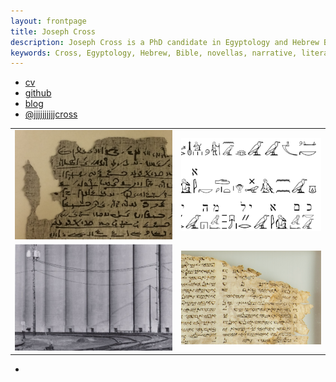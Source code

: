 ```yaml
---
layout: frontpage
title: Joseph Cross
description: Joseph Cross is a PhD candidate in Egyptology and Hebrew Bible in the Dept. of Near Eastern Languages and Civilizations at the University of Chicago.
keywords: Cross, Egyptology, Hebrew, Bible, novellas, narrative, literature, Chicago, Demotic
---
```


<div class="navbar">
  <div class="navbar-inner">
      <ul class="nav">
          <li><a href="{{ BASE_PATH }}/cross_cv.pdf">cv</a></li>
          <li><a href="https://github.com/jjjjjjjjjjcross">github</a></li>
          <li><a href="{{ BASE_PATH}}/blog">blog</a></li>
          <li><a href="https://twitter.com/jjjjjjjjjjcross">@jjjjjjjjjjcross</a></li>
      </ul>
  </div>
</div>

<table class="wide">
<tr>
  <td class="left">
    <a href="publpics/pspiegelberg.html">
        <img src="publpics/pspiegelberg.png" alt="Closeup of Papyrus Spiegelberg, col. 7" title="Portion of Papyrus Spiegelberg, col. 7"/>
    </a>
  </td>
  <td class="left">
    <a href="publpics/SemiticTexts.fig2.html">
        <img src="publpics/SemiticTexts.fig2.png" alt="Northwest Semitic text in P. Anastasi I" title="Northwest Semitic text in P. Anastasi I"/>
    </a>
  </td>
</tr>
<tr>
  <td class="right">
    <a href="publpics/elevator.html">
        <img src="publpics/elevator.png" alt="Grain elevator" title="Grain elevator"/>
    </a>
  </td>
  <td class="right">
    <a href="publpics/triglot.html">
        <img src="publpics/triglot.png" alt="Fragment of a Samaritan triglot Torah (Chicago OIM A6957)"/>
    </a>
  </td>
</tr>
</table>


<div class="navbar">
  <div class="navbar-inner">
      <ul class="nav">
          <li><a href="morefigs.html"> </a></li>
      </ul>
  </div>
</div>
